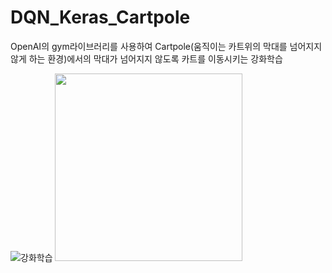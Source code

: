# DQN_Keras_Cartpole

OpenAI의 gym라이브러리를 사용하여 Cartpole(움직이는 카트위의 막대를 넘어지지 않게 하는 환경)에서의 막대가 넘어지지 않도록 카트를 이동시키는 강화학습

<!-- ![강화학습](https://user-images.githubusercontent.com/87750521/126890888-03bae56e-11b3-40b4-aaba-24bd0667e789.png) -->
![강화학습](https://user-images.githubusercontent.com/87750521/126890888-03bae56e-11b3-40b4-aaba-24bd0667e789.png)
<img src="https://user-images.githubusercontent.com/87750521/126890888-03bae56e-11b3-40b4-aaba-24bd0667e789.png" width="300" height="300">
